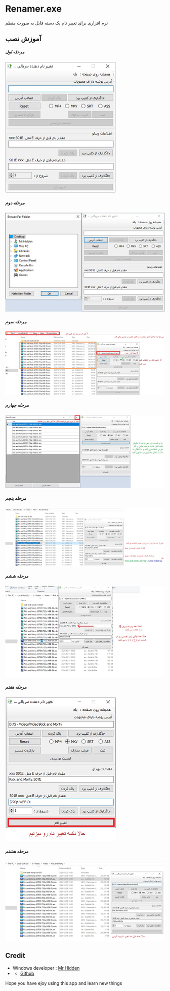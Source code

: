 # Renamer.exe
نرم افزاری برای تغییر نام یک دسته فایل به صورت منظم

## آموزش نصب

##### مرحله اول
![MainUI Windows](sc/1.jpg)

##### مرحله دوم
![MainUI Windows](sc/2.jpg)

##### مرحله سوم
![MainUI Windows](sc/3.jpg)

##### مرحله چهارم
![MainUI Windows](sc/4.jpg)

##### مرحله پنجم
![MainUI Windows](sc/5.jpg)

##### مرحله ششم
![MainUI Windows](sc/6.jpg)

##### مرحله هفتم
![MainUI Windows](sc/7.jpg)

##### مرحله هشتم
![MainUI Windows](sc/8.jpg)

## Credit

- Windows developer : [Mr.Hidden](https://t.me/Darker1063)
- - [Github](https://github.com/hamid1021)

Hope you have ejoy using this app and learn new things